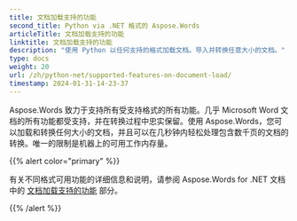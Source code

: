 ```yaml
---
title: 文档加载支持的功能
second_title: Python via .NET 格式的 Aspose.Words
articleTitle: 文档加载支持的功能
linktitle: 文档加载支持的功能
description: "使用 Python 以任何支持的格式加载文档。导入并转换任意大小的文档。"
type: docs
weight: 20
url: /zh/python-net/supported-features-on-document-load/
timestamp: 2024-01-31-14-23-37
---
```


Aspose.Words 致力于支持所有受支持格式的所有功能。几乎 Microsoft Word 文档的所有功能都受支持，并在转换过程中忠实保留。使用 Aspose.Words，您可以加载和转换任何大小的文档，并且可以在几秒钟内轻松处理包含数千页的文档的转换。唯一的限制是机器上的可用工作内存量。

{{% alert color="primary" %}}

有关不同格式可用功能的详细信息和说明，请参阅 Aspose.Words for .NET 文档中的 [文档加载支持的功能](/words/zh/net/supported-features-on-document-load/) 部分。

{{% /alert %}}

